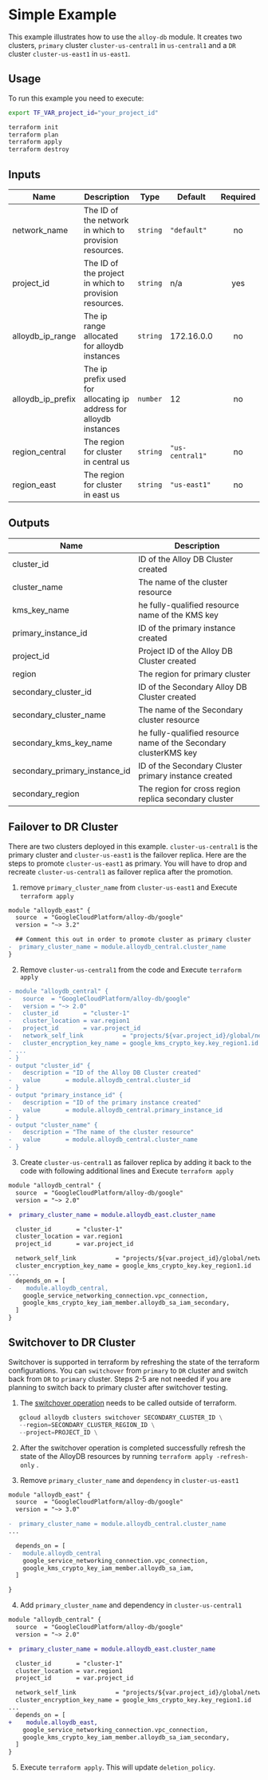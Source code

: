 # Simple Example

This example illustrates how to use the `alloy-db` module. It creates two clusters, `primary` cluster `cluster-us-central1` in `us-central1` and a `DR` cluster `cluster-us-east1` in `us-east1`.

## Usage

To run this example you need to execute:

```bash
export TF_VAR_project_id="your_project_id"
```

```bash
terraform init
terraform plan
terraform apply
terraform destroy
```

<!-- BEGINNING OF PRE-COMMIT-TERRAFORM DOCS HOOK -->
## Inputs

| Name              | Description                                                        | Type     | Default         | Required |
|-------------------|--------------------------------------------------------------------|----------|-----------------|:--------:|
| network\_name     | The ID of the network in which to provision resources.             | `string` | `"default"`     | no       |
| project\_id       | The ID of the project in which to provision resources.             | `string` | n/a             | yes      |
| alloydb_ip_range  | The ip range allocated for alloydb instances                       | `string` | 172.16.0.0      | no       |
| alloydb_ip_prefix | The ip prefix used for allocating ip address for alloydb instances | `number` | 12              | no       |
| region\_central   | The region for cluster in central us                               | `string` | `"us-central1"` | no       |
| region\_east      | The region for cluster in east us                                  | `string` | `"us-east1"`    | no       |

## Outputs

| Name                             | Description                                                      |
|----------------------------------|------------------------------------------------------------------|
| cluster\_id                      | ID of the Alloy DB Cluster created                               |
| cluster\_name                    | The name of the cluster resource                                 |
| kms\_key\_name                   | he fully-qualified resource name of the KMS key                  |
| primary\_instance\_id            | ID of the primary instance created                               |
| project\_id                      | Project ID of the Alloy DB Cluster created                       |
| region                           | The region for primary cluster                                   |
| secondary\_cluster\_id           | ID of the Secondary Alloy DB Cluster created                     |
| secondary\_cluster\_name         | The name of the Secondary cluster resource                       |
| secondary\_kms\_key\_name        | he fully-qualified resource name of the Secondary clusterKMS key |
| secondary\_primary\_instance\_id | ID of the Secondary Cluster primary instance created             |
| secondary\_region                | The region for cross region replica secondary cluster            |

<!-- END OF PRE-COMMIT-TERRAFORM DOCS HOOK -->

## Failover to DR Cluster

There are two clusters deployed in this example. `cluster-us-central1` is the primary cluster and `cluster-us-east1` is the failover replica. Here are the steps to promote `cluster-us-east1` as primary. You will have to drop and recreate `cluster-us-central1` as failover replica after the promotion.

1) remove  `primary_cluster_name` from `cluster-us-east1` and Execute `terraform apply`

```diff
module "alloydb_east" {
  source  = "GoogleCloudPlatform/alloy-db/google"
  version = "~> 3.2"

  ## Comment this out in order to promote cluster as primary cluster
-  primary_cluster_name = module.alloydb_central.cluster_name
}
```

2) Remove `cluster-us-central1` from the code and Execute `terraform apply`

```diff
- module "alloydb_central" {
-   source  = "GoogleCloudPlatform/alloy-db/google"
-   version = "~> 2.0"
-   cluster_id       = "cluster-1"
-   cluster_location = var.region1
-   project_id       = var.project_id
-   network_self_link           = "projects/${var.project_id}/global/networks/${var.network_name}"
-   cluster_encryption_key_name = google_kms_crypto_key.key_region1.id
- ...
- }
- output "cluster_id" {
-   description = "ID of the Alloy DB Cluster created"
-   value       = module.alloydb_central.cluster_id
- }
- output "primary_instance_id" {
-   description = "ID of the primary instance created"
-   value       = module.alloydb_central.primary_instance_id
- }
- output "cluster_name" {
-   description = "The name of the cluster resource"
-   value       = module.alloydb_central.cluster_name
- }
```

3) Create `cluster-us-central1` as failover replica by adding it back to the code with following additional lines and Execute `terraform apply`

```diff
module "alloydb_central" {
  source  = "GoogleCloudPlatform/alloy-db/google"
  version = "~> 2.0"

+  primary_cluster_name = module.alloydb_east.cluster_name

  cluster_id       = "cluster-1"
  cluster_location = var.region1
  project_id       = var.project_id

  network_self_link           = "projects/${var.project_id}/global/networks/${var.network_name}"
  cluster_encryption_key_name = google_kms_crypto_key.key_region1.id
...
  depends_on = [
-    module.alloydb_central,
    google_service_networking_connection.vpc_connection,
    google_kms_crypto_key_iam_member.alloydb_sa_iam_secondary,
  ]
}
```

## Switchover to DR Cluster

Switchover is supported in terraform by refreshing the state of the terraform configurations. You can `switchover` from `primary` to `DR` cluster and switch back from `DR` to `primary` cluster. Steps 2-5 are not needed if you are planning to switch back to primary cluster after switchover testing.

1. The [switchover operation](https://cloud.google.com/alloydb/docs/cross-region-replication/work-with-cross-region-replication#switchover-secondary) needs to be called outside of terraform.

```tf
   gcloud alloydb clusters switchover SECONDARY_CLUSTER_ID \
   --region=SECONDARY_CLUSTER_REGION_ID \
   --project=PROJECT_ID \
```

2. After the switchover operation is completed successfully refresh the state of the AlloyDB resources by running `terraform apply -refresh-only` .

3. Remove  `primary_cluster_name` and `dependency` in `cluster-us-east1`

```diff
module "alloydb_east" {
  source  = "GoogleCloudPlatform/alloy-db/google"
  version = "~> 3.0"

-  primary_cluster_name = module.alloydb_central.cluster_name
...

  depends_on = [
-   module.alloydb_central
    google_service_networking_connection.vpc_connection,
    google_kms_crypto_key_iam_member.alloydb_sa_iam,
  ]

}
```

4. Add `primary_cluster_name` and dependency in `cluster-us-central1`

```diff
module "alloydb_central" {
  source  = "GoogleCloudPlatform/alloy-db/google"
  version = "~> 2.0"

+  primary_cluster_name = module.alloydb_east.cluster_name

  cluster_id       = "cluster-1"
  cluster_location = var.region1
  project_id       = var.project_id

  network_self_link           = "projects/${var.project_id}/global/networks/${var.network_name}"
  cluster_encryption_key_name = google_kms_crypto_key.key_region1.id
...
  depends_on = [
+    module.alloydb_east,
    google_service_networking_connection.vpc_connection,
    google_kms_crypto_key_iam_member.alloydb_sa_iam_secondary,
  ]
}
```

5. Execute `terraform apply`. This will update `deletion_policy`.

